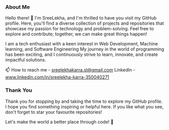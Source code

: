 ### About Me
Hello there! 👋 I'm SreeLekha, and I'm thrilled to have you visit my GitHub profile. Here, you'll find a diverse collection of projects and repositories that showcase my passion for technology and problem-solving. Feel free to explore and contribute; together, we can make great things happen!

I am a tech enthusiast with a keen interest in Web Development, Machine learning, and Software Engineering My journey in the world of programming has been exciting, and I continuously strive to learn, innovate, and create impactful solutions.
 
📫 How to reach me - sreelekhakarra.sl@gmail.com
    LinkedIn - www.linkedin.com/in/sreelekha-karra-350040271

### Thank You
Thank you for stopping by and taking the time to explore my GitHub profile. I hope you find something inspiring or helpful here. If you like what you see, don't forget to star your favourite repositories!

Let's make the world a better place through code! 🚀


<!---
Sreelekha-08/Sreelekha-08 is a ✨ special ✨ repository because its `README.md` (this file) appears on your GitHub profile.
You can click the Preview link to take a look at your changes.
--->
